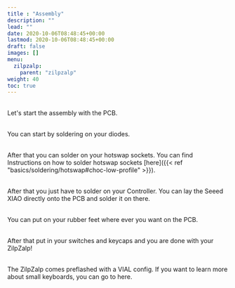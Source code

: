 ```yaml
---
title : "Assembly"
description: ""
lead: ""
date: 2020-10-06T08:48:45+00:00
lastmod: 2020-10-06T08:48:45+00:00
draft: false
images: []
menu:
  zilpzalp:
    parent: "zilpzalp"
weight: 40
toc: true
---
```


<br>Let's start the assembly with the PCB.
![]()

<br>You can start by soldering on your diodes.
![]()

<br>After that you can solder on your hotswap sockets. You can find Instructions on how to solder hotswap sockets [here]({{< ref "basics/soldering/hotswap#choc-low-profile" >}}).
![]()

<br>After that you just have to solder on your Controller. You can lay the Seeed XIAO directly onto the PCB and solder it on there.
![]()

<br>You can put on your rubber feet where ever you want on the PCB.
![]()

<br>After that put in your switches and keycaps and you are done with your ZilpZalp!
![]()

<br>The ZilpZalp comes preflashed with a VIAL config. If you want to learn more about small keyboards, you can go to here.